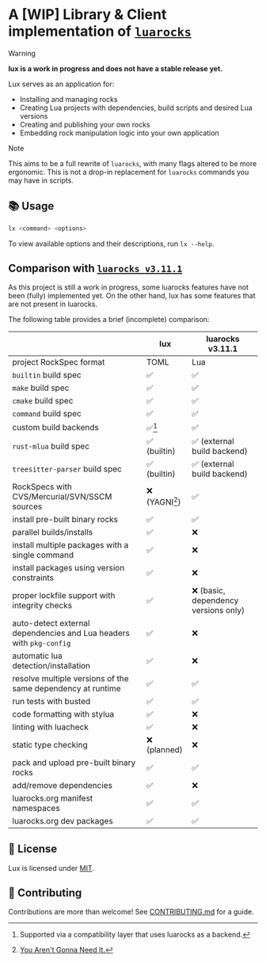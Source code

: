 # A [WIP] Library & Client implementation of [`luarocks`](https://github.com/luarocks/luarocks)

> [!WARNING]
>
> **lux is a work in progress
> and does not have a stable release yet.**

Lux serves as an application for:

- Installing and managing rocks
- Creating Lua projects with dependencies, build scripts and desired Lua versions
- Creating and publishing your own rocks
- Embedding rock manipulation logic into your own application

> [!NOTE]
>
> This aims to be a full rewrite of `luarocks`, with many flags altered to be more
> ergonomic. This is not a drop-in replacement for `luarocks` commands you may have in scripts.

## :books: Usage

```sh
lx <command> <options>
```

To view available options and their descriptions, run `lx --help`.

## Comparison with [`luarocks v3.11.1`](https://github.com/luarocks/luarocks)

As this project is still a work in progress, some luarocks features
have not been (fully) implemented yet.
On the other hand, lux has some features that are not present in luarocks.

The following table provides a brief (incomplete) comparison:

|                                                                       | lux                          | luarocks v3.11.1 |
| ---                                                                   | ---                          | ---                |
| project RockSpec format                                               | TOML                         | Lua                |
| `builtin` build spec                                                  | :white_check_mark:           | :white_check_mark: |
| `make` build spec                                                     | :white_check_mark:           | :white_check_mark: |
| `cmake` build spec                                                    | :white_check_mark:           | :white_check_mark: |
| `command` build spec                                                  | :white_check_mark:           | :white_check_mark: |
| custom build backends                                                 | :white_check_mark:[^1]       | :white_check_mark: |
| `rust-mlua` build spec                                                | :white_check_mark: (builtin) | :white_check_mark: (external build backend) |
| `treesitter-parser` build spec                                        | :white_check_mark: (builtin) | :white_check_mark: (external build backend) |
| RockSpecs with CVS/Mercurial/SVN/SSCM sources                         | :x: (YAGNI[^2])              | :white_check_mark: |
| install pre-built binary rocks                                        | :white_check_mark:           | :white_check_mark: |
| parallel builds/installs                                              | :white_check_mark:           | :x:                |
| install multiple packages with a single command                       | :white_check_mark:           | :x:                |
| install packages using version constraints                            | :white_check_mark:           | :x:                |
| proper lockfile support with integrity checks                         | :white_check_mark:           | :x: (basic, dependency versions only) |
| auto-detect external dependencies and Lua headers with `pkg-config`   | :white_check_mark:           | :x:                |
| automatic lua detection/installation                                  | :white_check_mark:           | :x:                |
| resolve multiple versions of the same dependency at runtime           | :white_check_mark:           | :white_check_mark: |
| run tests with busted                                                 | :white_check_mark:           | :white_check_mark: |
| code formatting with stylua                                           | :white_check_mark:           | :x:                |
| linting with luacheck                                                 | :white_check_mark:           | :x:                |
| static type checking                                                  | :x: (planned)                | :x:                |
| pack and upload pre-built binary rocks                                | :white_check_mark:           | :white_check_mark: |
| add/remove dependencies                                               | :white_check_mark:           | :x:                |
| luarocks.org manifest namespaces                                      | :white_check_mark:           | :white_check_mark: |
| luarocks.org dev packages                                             | :white_check_mark:           | :white_check_mark: |

[^1]: Supported via a compatibility layer that uses luarocks as a backend.
[^2]: [You Aren't Gonna Need It.](https://martinfowler.com/bliki/Yagni.html)

## :book: License

Lux is licensed under [MIT](./LICENSE).

## :green_heart: Contributing

Contributions are more than welcome!
See [CONTRIBUTING.md](./CONTRIBUTING.md) for a guide.
